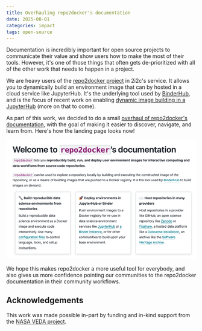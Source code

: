 ```yaml
---
title: Overhauling repo2docker's documentation
date: 2025-08-01
categories: impact
tags: open-source
---
```


Documentation is incredibly important for open source projects to communicate their value and show users how to make the most of their tools. However, it's one of those things that often gets de-prioritized with all of the other work that needs to happen in a project.

We are heavy users of the [repo2docker project](https://repo2docker.readthedocs.io) in 2i2c's service. It allows you to dynamically build an environment image that can by hosted in a cloud service like JupyterHub. It's the underlying tool used by [BinderHub](https://binderhub.readthedocs.io), and is the focus of recent work on enabling [dynamic image building in a JupyterHub](../q1-product-goals/index.md) (more on that to come).

As part of this work, we decided to do a small [overhaul of repo2docker's documentation](https://github.com/jupyterhub/repo2docker/pull/1433), with the goal of making it easier to discover, navigate, and learn from. Here's how the landing page looks now!

![Repo2Docker documentation overhaul](./featured.png "The new repo2docker landing page now looks more like an actual landing page!")

We hope this makes repo2docker a more useful tool for everybody, and also gives us more confidence pointing our communities to the repo2docker documentation in their community workflows.

## Acknowledgements

This work was made possible in-part by funding and in-kind support from the [NASA VEDA project](https://www.earthdata.nasa.gov/data/tools/veda).
